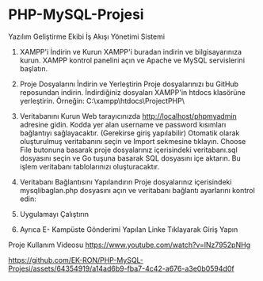 # PHP-MySQL-Projesi
Yazılım Geliştirme Ekibi İş Akışı Yönetimi Sistemi

1. XAMPP'i İndirin ve Kurun
XAMPP'i buradan indirin ve bilgisayarınıza kurun.
XAMPP kontrol panelini açın ve Apache ve MySQL servislerini başlatın.

2. Proje Dosyalarını İndirin ve Yerleştirin
Proje dosyalarınızı bu GitHub reposundan indirin.
İndirdiğiniz dosyaları XAMPP'in htdocs klasörüne yerleştirin. Örneğin: C:\xampp\htdocs\ProjectPHP\

3. Veritabanını Kurun
Web tarayıcınızda [http://localhost/phpmyadmin](http://95.130.171.20/phpmyadmin) adresine gidin. Kodda yer alan username ve password kısımları bağlantıyı sağlayacaktır. (Gerekirse giriş yapılabilir)
Otomatik olarak oluşturulmuş veritabanını seçin ve Import sekmesine tıklayın.
Choose File butonuna basarak proje dosyalarınız içerisindeki veritabanı.sql dosyasını seçin ve Go tuşuna basarak SQL dosyasını içe aktarın. Bu işlem veritabanı tablolarınızı oluşturacaktır.

4. Veritabanı Bağlantısını Yapılandırın
Proje dosyalarınız içerisindeki mysqlibaglan.php dosyasını açın ve veritabanı bağlantı ayarlarını kontrol edin:

5. Uygulamayı Çalıştırın
  
6. Ayrıca E- Kampüste Gönderimi Yapılan Linke Tıklayarak Giriş Yapın

Proje Kullanım Videosu
https://www.youtube.com/watch?v=lNz7952pNHg



https://github.com/EK-RON/PHP-MySQL-Projesi/assets/64354919/a14ad6b9-fba7-4c42-a676-a3e0b0594d0f


